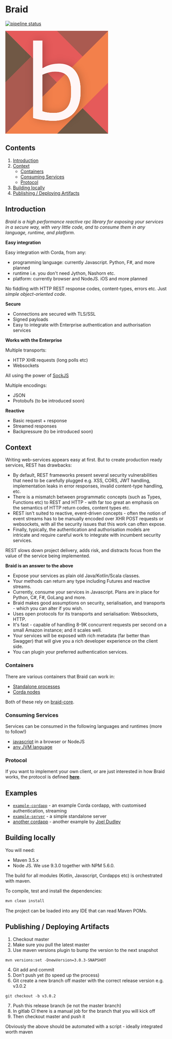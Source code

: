 # Braid

[![pipeline status](https://gitlab.com/bluebank/braid/badges/master/pipeline.svg)](https://gitlab.com/bluebank/braid/commits/master)

![logo](braid-docs/src/site/sphinx/images/logo-small.png) 

## Contents

1. [Introduction](#introduction) 
2. [Context](#context)
    * [Containers](#containers)
    * [Consuming Services](#consuming-services)
    * [Protocol](#protocol)   
3. [Building locally](#building-locally)
4. [Publishing / Deploying Artifacts](#publishing-/-deploying-artifacts)
 
## Introduction

_Braid is a high performance reactive rpc library for exposing your services in a secure way, with very little code, and to consume them in any language, runtime, and platform._

**Easy integration**

Easy integration with Corda, from any:
 
* programming language: currently Javascript. Python, F#, and more planned
* runtime i.e. you don't need Jython, Nashorn etc.
* platform: currently browser and NodeJS. iOS and more planned

No fiddling with HTTP REST response codes, content-types, errors etc.
Just _simple object-oriented code_.

**Secure**

* Connections are secured with TLS/SSL
* Signed payloads
* Easy to integrate with Enterprise authentication and authorisation services

**Works with the Enterprise**

Multiple transports: 

* HTTP XHR requests (long polls etc)
* Websockets

All using the power of [SockJS](https://github.com/sockjs)

Multiple encodings:

* JSON
* Protobufs (to be introduced soon)

**Reactive**

* Basic request + response
* Streamed responses
* Backpressure (to be introduced soon)
 
## Context

Writing web-services appears easy at first. But to create production ready services, REST has drawbacks:

* By default, REST frameworks present several security vulnerabilities that need to be carefully plugged e.g. XSS, CORS, JWT handling, implementation leaks in error responses, invalid content-type handling, etc.
* There is a mismatch between programmatic concepts (such as Types, Functions etc) to REST and HTTP - with far too great an emphasis on the semantics of HTTP return codes, content types etc.
* REST isn't suited to reactive, event-driven concepts - often the notion of event streams has to be manually encoded over XHR POST requests or websockets, with all the security issues that this work can often expose.
* Finally, typically, the authentication and authorisation models are intricate and require careful work to integrate with incumbent security services.

REST slows down project delivery, adds risk, and distracts focus from the value of the service being implemented. 

**Braid is an answer to the above**

* Expose your services as plain old Java/Kotlin/Scala classes.
* Your methods can return any type including Futures and reactive streams.
* Currently, consume your services in Javascript. Plans are in place for Python, C#, F#, GoLang and more.
* Braid makes good assumptions on security, serialisation, and transports - which you can alter if you wish.
* Uses open protocols for its transports and serialisation: Websockets, HTTP.
* It's fast - capable of handling 8-9K concurrent requests per second on a small Amazon instance; and it scales well.
* Your services will be exposed with rich metadata (far better than Swagger) that will give you a rich developer experience on the client side.
* You can plugin your preferred authentication services.

### Containers

There are various containers that Braid can work in:
 
* [Standalone processes](braid-standalone-server)
* [Corda nodes](braid-corda)

Both of these rely on [braid-core](braid-core).

### Consuming Services 

Services can be consumed in the following languages and runtimes (more to follow!)

* [javascript](braid-client-js) in a browser or NodeJS
* [any JVM language](braid-client)

### Protocol

If you want to implement your own client, or are just interested in how Braid works, the protocol is defined **[here](./braid-core/README.md)**.

## Examples

* [`example-cordapp`](examples/example-cordapp) - an example Corda cordapp, with customised authentication, streaming
* [`example-server`](examples/example-server) - a simple standalone server 
* [another cordapp](https://github.com/joeldudleyr3/pigtail) - another example by [Joel Dudley](https://twitter.com/joeldudley6)


## Building locally

You will need:

* Maven 3.5.x
* Node JS. We use 9.3.0 together with NPM 5.6.0.

The build for all modules (Kotlin, Javascript, Cordapps etc) is orchestrated with maven.

To compile, test and install the dependencies:

```bash
mvn clean install
```

The project can be loaded into any IDE that can read Maven POMs.

## Publishing / Deploying Artifacts

1. Checkout master
2. Make sure you pull the latest master
3. Use maven versions plugin to bump the version to the next snapshot

```
mvn versions:set -DnewVersion=3.0.3-SNAPSHOT
```

4. Git add and commit 
5. Don’t push yet (to speed up the process)
6. Git create a new branch off master with the correct release version e.g. v3.0.2

```
git checkout -b v3.0.2
```

7. Push this release branch (ie not the master branch)
8. In gitlab CI there is a manual job for the branch that you will kick off
9. Then checkout master and push it

Obviously the above should be automated with a script - ideally integrated worth maven

